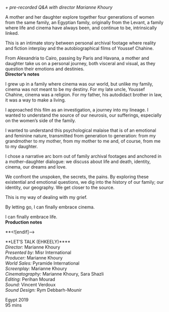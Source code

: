 
_+ pre-recorded Q&A with director Marianne Khoury_

A mother and her daughter explore together four generations of women from the same family, an Egyptian family, originally from the Levant, a family where life and cinema have always been, and continue to be, intrinsically linked.

This is an intimate story between personal archival footage where reality and fiction interplay and the autobiographical films of Youssef Chahine.

From Alexandria to Cairo, passing by Paris and Havana, a mother and daughter take us on a personal journey, both visceral and visual, as they question their emotions and destinies.<br>
**Director’s notes**<br>

I grew up in a family where cinema was our world, but unlike my family, cinema was not meant to be my destiny. For my late uncle, Youssef Chahine, cinema was a religion. For my father, his autodidact brother in law, it was a way to make a living.

I approached this film as an investigation, a journey into my lineage. I wanted to understand the source of our neurosis, our sufferings, especially on the women’s side of the family.

I wanted to understand this psychological malaise that is of an emotional and feminine nature, transmitted from generation to generation: from my grandmother to my mother, from my mother to me and, of course, from me to my daughter.

I chose a narrative arc born out of family archival footages and anchored in a mother-daughter dialogue: we discuss about life and death, identity, cinema, our dreams and love.

We confront the unspoken, the secrets, the pains. By exploring these existential and emotional questions, we dig into the history of our family; our identity, our geography. We get closer to the source.

This is my way of dealing with my grief.

By letting go, I can finally embrace cinema.

I can finally embrace life.<br>
**Production notes**<br>

**<![endif]-->

**LET’S TALK (EHKEELY)****<br>
_Director:_ Marianne Khoury<br>
_Presented by:_ Misr International<br>
_Producer:_ Marianne Khoury<br>
_World Sales:_ Pyramide International<br>
_Screenplay:_ Marianne Khoury<br>
_Cinematography:_ Marianne Khoury, Sara Shazli<br>
_Editing:_ Perihan Mourad<br>
_Sound:_ Vincent Verdoux<br>
_Sound Design:_ Rym Debbarh-Mounir<br>

Egypt 2019<br>
95 mins<br>
<!--stackedit_data:
eyJoaXN0b3J5IjpbNTQ5MTcxOTM0LC02MDA1ODY5NTJdfQ==
-->